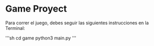 #   Game Proyect

Para correr el juego, debes seguir las siguientes instrucciones en la Terminal:

'''sh
cd game
python3 main.py
'''